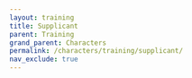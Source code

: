 ```yaml
---
layout: training
title: Supplicant
parent: Training
grand_parent: Characters
permalink: /characters/training/supplicant/
nav_exclude: true
---
```

